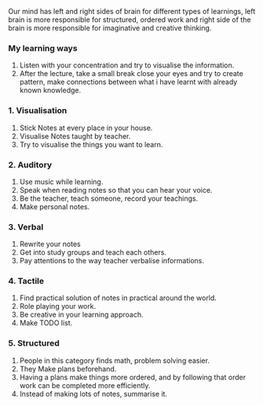 Our mind has left and right sides of brain for different types of learnings, left brain is more responsible for structured, ordered work and right side of the brain is more responsible for imaginative and creative thinking.

### My learning ways
1. Listen with your concentration and try to visualise the information.
2. After the lecture, take a small break close your eyes and try to create pattern, make connections between what i have learnt with already known knowledge.



### 1. Visualisation
1. Stick Notes at every place in your house.
2. Visualise Notes taught by teacher.
3. Try to visualise the things you want to learn.

### 2. Auditory
1. Use music while learning.
2. Speak when reading notes so that you can hear your voice.
3. Be the teacher, teach someone, record your teachings.
4. Make personal notes.

### 3. Verbal
1. Rewrite your notes
2. Get into study groups and teach each others.
3. Pay attentions to the way teacher verbalise informations.

### 4. Tactile 
1. Find practical solution of notes in practical around the world.
2. Role playing your work.
3. Be creative in your learning approach.
4. Make TODO list.

### 5. Structured
1. People in this category finds math, problem solving easier.
2. They Make plans beforehand.
3. Having a plans make things more ordered, and by following that order work can be completed more efficiently.
4. Instead of making lots of notes, summarise it.



